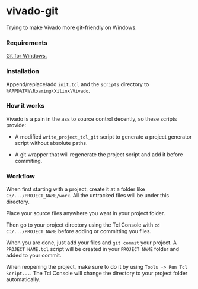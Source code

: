 # vivado-git

Trying to make Vivado more git-friendly on Windows.

### Requirements

[Git for Windows.](https://git-scm.com/download/win)

### Installation

Append/replace/add `init.tcl` and the `scripts` directory to `%APPDATA%\Roaming\Xilinx\Vivado`.

### How it works

Vivado is a pain in the ass to source control decently, so these scripts provide:

  - A modified `write_project_tcl_git` script to generate a project generator script without absolute paths.

  - A git wrapper that will regenerate the project script and add it before commiting.

### Workflow

When first starting with a project, create it at a folder like `C:/.../PROJECT_NAME/work`. All the untracked files will be under this directory.

Place your source files anywhere you want in your project folder.

Then go to your project directory using the Tcl Console with `cd C:/.../PROJECT_NAME` before adding or committing you files.

When you are done, just add your files and `git commit` your project. A `PROJECT_NAME.tcl` script will be created in your `PROJECT_NAME` folder and added to your commit.

When reopening the project, make sure to do it by using `Tools -> Run Tcl Script...`. The Tcl Console will change the directory to your project folder automatically.